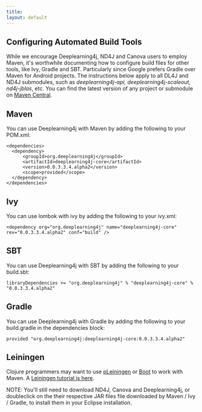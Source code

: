 ```yaml
---
title: 
layout: default
---
```


## Configuring Automated Build Tools

While we encourage Deeplearning4j, ND4J and Canova users to employ Maven, it's worthwhile documenting how to configure build files for other tools, like Ivy, Gradle and SBT. Particularly since Google prefers Gradle over Maven for Android projects. The instructions below apply to all DL4J and ND4J submodules, such as *deeplearning4j-api, deeplearning4j-scaleout, nd4j-jblas*, etc. You can find the latest version of any project or submodule on [Maven Central](https://search.maven.org/).

## Maven

You can use Deeplearning4j with Maven by adding the following to your POM.xml:

    <dependencies>
      <dependency>
          <groupId>org.deeplearning4j</groupId>
          <artifactId>deeplearning4j-core</artifactId>
          <version>0.0.3.3.4.alpha2</version>
          <scope>provided</scope>
      </dependency>
    </dependencies>

## Ivy

You can use lombok with ivy by adding the following to your ivy.xml:

    <dependency org="org.deeplearning4j" name="deeplearning4j-core" rev="0.0.3.3.4.alpha2" conf="build" />

## SBT

You can use Deeplearning4j with SBT by adding the following to your build.sbt:

    libraryDependencies += "org.deeplearning4j" % "deeplearning4j-core" % "0.0.3.3.4.alpha2"

## Gradle

You can use Deeplearning4j with Gradle by adding the following to your build.gradle in the dependencies block:

    provided "org.deeplearning4j:deeplearning4j-core:0.0.3.3.4.alpha2"

## Leiningen

Clojure programmers may want to use [pLeiningen](https://github.com/technomancy/leiningen/) or [Boot](http://boot-clj.com/) to work with Maven. A [Leiningen tutorial is here](https://github.com/technomancy/leiningen/blob/master/doc/TUTORIAL.md).

NOTE: You'll still need to download ND4J, Canova and Deeplearning4j, or doubleclick on the their respective JAR files file downloaded by Maven / Ivy / Gradle, to install them in your Eclipse installation.
